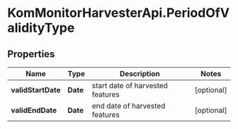 # KomMonitorHarvesterApi.PeriodOfValidityType

## Properties
Name | Type | Description | Notes
------------ | ------------- | ------------- | -------------
**validStartDate** | **Date** | start date of harvested features | [optional] 
**validEndDate** | **Date** | end date of harvested features | [optional] 
